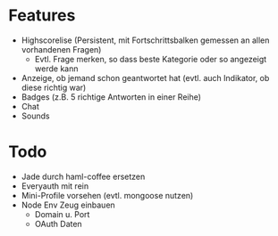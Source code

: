 # Features

* Highscorelise (Persistent, mit Fortschrittsbalken gemessen an allen vorhandenen Fragen)
	* Evtl. Frage merken, so dass beste Kategorie oder so angezeigt werde kann
* Anzeige, ob jemand schon geantwortet hat (evtl. auch Indikator, ob diese richtig war)
* Badges (z.B. 5 richtige Antworten in einer Reihe)
* Chat
* Sounds

# Todo

* Jade durch haml-coffee ersetzen
* Everyauth mit rein
* Mini-Profile vorsehen (evtl. mongoose nutzen)
* Node Env Zeug einbauen
  * Domain u. Port
  * OAuth Daten